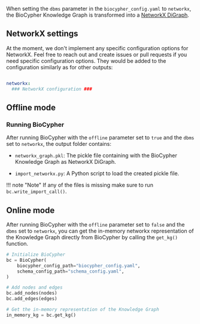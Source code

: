 When setting the `dbms` parameter in the `biocypher_config.yaml` to `networkx`,
the BioCypher Knowledge Graph is transformed into a [NetworkX
DiGraph](https://networkx.org/documentation/stable/reference/classes/digraph.html).

## NetworkX settings

At the moment, we don't implement any specific configuration options for
NetworkX. Feel free to reach out and create issues or pull requests if you need
specific configuration options. They would be added to the configuration
similarly as for other outputs:

```yaml title="biocypher_config.yaml"

networkx:
  ### NetworkX configuration ###
```

## Offline mode

### Running BioCypher

After running BioCypher with the `offline` parameter set to `true` and the
`dbms` set to `networkx`, the output folder contains:

- `networkx_graph.pkl`: The pickle file containing with the BioCypher
Knowledge Graph as NetworkX DiGraph.

- `import_networkx.py`: A Python script to load the created pickle file.

!!! note "Note"
    If any of the files is missing make sure to run `bc.write_import_call()`.


## Online mode

After running BioCypher with the `offline` parameter set to `false` and the
`dbms` set to `networkx`, you can get the in-memory networkx representation of the
Knowledge Graph directly from BioCypher by calling the `get_kg()` function.

<!--
```python
from biocypher import BioCypher
bc = BioCypher()

def check_if_function_exists(module_name, function_name):
    if hasattr(module_name, function_name):
        print("Functions exists")
    else:
        print("Function does not exist")
check_if_function_exists(bc, "get_kg")
```

```python
Functions exists
```
-->

```python
# Initialize BioCypher
bc = BioCypher(
    biocypher_config_path="biocypher_config.yaml",
    schema_config_path="schema_config.yaml",
)

# Add nodes and edges
bc.add_nodes(nodes)
bc.add_edges(edges)

# Get the in-memory representation of the Knowledge Graph
in_memory_kg = bc.get_kg()
```
